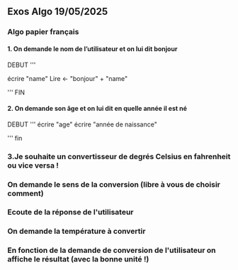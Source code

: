 ## Exos Algo 19/05/2025


### Algo papier français


#### 1. On demande le nom de l’utilisateur et on lui dit bonjour

DEBUT
'''

écrire "name"
Lire <- "bonjour" + "name"   

'''
FIN


#### 2. On demande son âge et on lui dit en quelle année il est né

DEBUT
'''
écrire "age"
écrire "année de naissance"

'''
fin

### 3.Je souhaite un convertisseur de degrés Celsius en fahrenheit ou vice versa !
### On demande le sens de la conversion (libre à vous de choisir comment)
### Ecoute de la réponse de l'utilisateur
### On demande la température à convertir
### En fonction de la demande de conversion de l'utilisateur on affiche le résultat (avec la bonne unité !)












